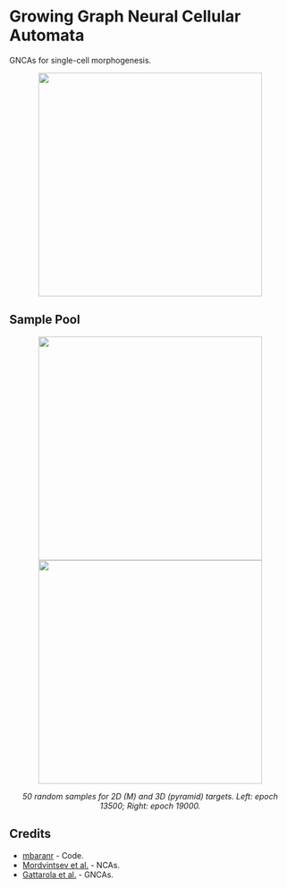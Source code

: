 # Growing Graph Neural Cellular Automata
GNCAs for single-cell morphogenesis.

<div align="center">
  <img src="notebooks/life.gif" width="400"/>
</div>

## Sample Pool
<div align="center">
  <div align="center">
    <img src="res/pool_13500.png" width="400"/>
    <img src="res/pool_19000.png" width="400"/>
  </div>
  <p><em>50 random samples for 2D (M) and 3D (pyramid) targets. Left: epoch 13500; Right: epoch 19000.</em></p>
</div>
    
## Credits

- [mbaranr](https://github.com/mbaranr) - Code.
- [Mordvintsev et al.](https://distill.pub/2020/growing-ca/) - NCAs.
- [Gattarola et al.](https://proceedings.neurips.cc/paper/2021/hash/af87f7cdcda223c41c3f3ef05a3aaeea-Abstract.html) - GNCAs.

